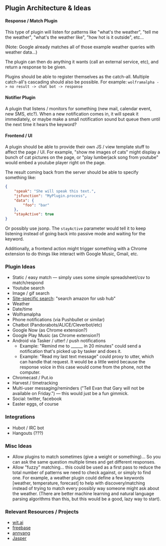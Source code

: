 ## Plugin Architecture & Ideas

#### Response / Match Plugin

This type of plugin will listen for patterns like "what's the weather", "tell me the weather", "what's the weather like", "how hot is it outside", etc...

(Note: Google already matches all of those example weather queries with weather data...)

The plugin can then do anything it wants (call an external service, etc), and return a response to be given.

Plugins should be able to register themselves as the catch-all. Multiple catch-all's cascading should also be possible. For example: `wolframalpha -> no result -> chat bot -> response`

#### Notifier Plugin

A plugin that listens / monitors for something (new mail, calendar event, new SMS, etc?). When a new notification comes in, it will speak it immediately, or maybe make a small notification sound but queue them until the next time it hears the keyword?

#### Frontend / UI

A plugin should be able to provide their own JS / view template stuff to affect the page / UI. For example, "show me images of cats" might display a bunch of cat pictures on the page, or "play lumberjack song from youtube" would embed a youtube player right on the page.

The result coming back from the server should be able to specify something like:

```json
{
    "speak": "She will speak this text.",
    "jsfunction": "MyPlugin.process",
    "data": {
        "foo": "bar"
    },
    "stayActive": true
}
```

Or possibly use jsonp. The `stayActive` parameter would tell it to keep listening instead of going back into passive mode and waiting for the keyword.

Additionally, a frontend action might trigger something with a Chrome extension to do things like interact with Google Music, Gmail, etc.

### Plugin Ideas

- Static / easy match — simply uses some simple spreadsheet/csv to match/respond
- Youtube search
- Image / gif search
- [Site-specific search](http://stackoverflow.com/questions/14082568/how-to-let-google-detect-a-site-search-engine): "search amazon for usb hub"
- Weather
- Date/time
- Wolframalpha
- Phone notifications (via Pushbullet or similar)
- Chatbot (Pandorabots/ALICE/Cleverbot/etc)
- Google Now (as Chrome extension?)
- Google Play Music (as Chrome extension?)
- Android via Tasker / utter! / push notifications
  - Example: "Remind me to ______ in 20 minutes" could send a notification that's picked up by tasker and does it.
  - Example: "Read my last text message" could proxy to utter, which can handle that request. It would be a little weird because the response voice in this case would come from the phone, not the computer.
- Chromecast / Put.io
- Harvest / timetracking
- Multi-user messaging/reminders ("Tell Evan that Gary will not be available on Friday.") — this would just be a fun gimmick.
- Social: twitter, facebook
- Easter eggs, of course

### Integrations

- Hubot / IRC bot
- Hangouts (???)

### Misc Ideas

- Allow plugins to match sometimes (give a weight or something)... So you can ask the same question multiple times and get different responses.
- Allow "fuzzy" matching... this could be used as a first pass to reduce the total number of patterns we need to check against, or simply to find one. For example, a weather plugin could define a few keywords [weather, temperature, forecast] to help with discovery/matching instead of trying to match every possibly way someone might ask about the weather. (There are better machine learning and natural language parsing algorithms than this, but this would be a good, lazy way to start).

### Relevant Resources / Projects

- [wit.ai](https://wit.ai/)
- [freebase](http://www.freebase.com/)
- [annyang](https://www.talater.com/annyang/)
- [Jasper](http://jasperproject.github.io/)
